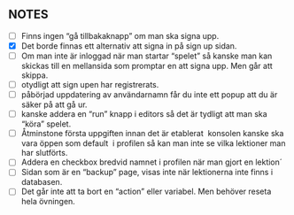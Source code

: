 ## NOTES

- [ ] Finns ingen “gå tillbakaknapp” om man ska signa upp.   
- [x] Det borde finnas ett alternativ att signa in på sign up sidan. 
- [ ] Om man inte är inloggad när man startar “spelet” så kanske man kan skickas till en mellansida som promptar en att signa upp. Men går att skippa.  
- [ ] otydligt att sign upen har registrerats.   
- [ ] påbörjad uppdatering av användarnamn får du inte ett popup att du är säker på att gå ur.  
- [ ] kanske addera en “run” knapp i editors så det är tydligt att man ska “köra” spelet. 
- [ ] Åtminstone första uppgiften innan det är etablerat  konsolen kanske ska vara öppen som default  i profilen så kan man inte se vilka lektioner man har slutförts. 
- [ ] Addera en checkbox bredvid namnet i profilen när man gjort en lektion´
- [ ] Sidan som är en “backup” page, visas inte när lektionerna inte finns i databasen.
- [ ] Det går inte att ta bort en “action” eller variabel. Men behöver reseta hela övningen.
